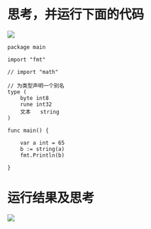 # 思考，并运行下面的代码
<img src="https://github.com/KenNaNa/go_learing/blob/master/img/10.png">

```
package main

import "fmt"

// import "math"

// 为类型声明一个别名
type (
	byte int8
	rune int32
	文本   string
)

func main() {

	var a int = 65
	b := string(a)
	fmt.Println(b)

}
```

# 运行结果及思考
<img src="https://github.com/KenNaNa/go_learing/blob/master/img/11.png"/>

